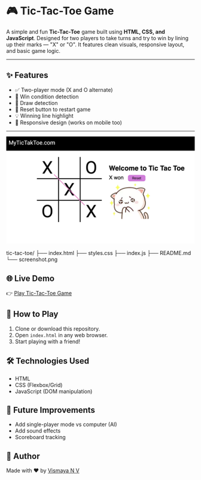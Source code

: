 # 🎮 Tic-Tac-Toe Game

A simple and fun **Tic-Tac-Toe** game built using **HTML, CSS, and JavaScript**. Designed for two players to take turns and try to win by lining up their marks — "X" or "O". It features clean visuals, responsive layout, and basic game logic.

---

## ✨ Features

- ✅ Two-player mode (X and O alternate)
- 🧠 Win condition detection
- 🚫 Draw detection
- 🔄 Reset button to restart game
- 💡 Winning line highlight 
- 📱 Responsive design (works on mobile too)

---
![Game Screenshot](Screenshot.png)

tic-tac-toe/
├── index.html
├── styles.css
├── index.js
├── README.md
└── screenshot.png

## 🌐 Live Demo

👉 [Play Tic-Tac-Toe Game](https://vismayavinod47.github.io/tic-tac-toe/)


## 🚀 How to Play
1. Clone or download this repository.
2. Open `index.html` in any web browser.
3. Start playing with a friend!



## 🛠️ Technologies Used
- HTML
- CSS (Flexbox/Grid)
- JavaScript (DOM manipulation)

## 🧠 Future Improvements
- Add single-player mode vs computer (AI)
- Add sound effects
- Scoreboard tracking

## 🤝 Author
Made with ❤️ by [Vismaya N V](https://github.com/VismayaVinod47)

